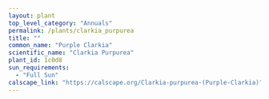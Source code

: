 ```yaml
---
layout: plant
top_level_category: "Annuals"
permalink: /plants/clarkia_purpurea
title: ""
common_name: "Purple Clarkia"
scientific_name: "Clarkia Purpurea"
plant_id: 1c0d8 
sun_requirements:
  - "Full Sun"
calscape_link: "https://calscape.org/Clarkia-purpurea-(Purple-Clarkia)"
---
```

